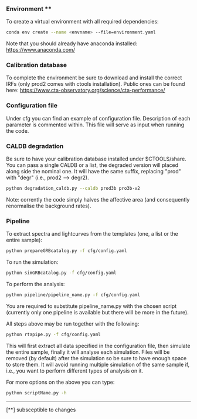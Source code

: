 ### Environment **

To create a virtual environment with all required dependencies:

```bash
conda env create --name <envname> --file=environment.yaml
```

Note that you should already have anaconda installed: https://www.anaconda.com/

### Calibration database

To complete the environment be sure to download and install the correct IRFs (only prod2 comes with ctools installation). Public ones can be found here: https://www.cta-observatory.org/science/cta-performance/


### Configuration file

Under cfg you can find an example of configuration file. Description of each parameter is commented within. This file will serve as input when running the code. 


### CALDB degradation
Be sure to have your calibration database installed under $CTOOLS/share. You can pass a single CALDB or a list, the degraded version will placed along side the nominal one. It will have the same suffix, replacing "prod" with "degr" (i.e., prod2 --> degr2).

```bash
python degradation_caldb.py --caldb prod3b pro3b-v2
```

Note: corrently the code simply halves the affective area (and consequently renormalise the background rates).

### Pipeline
To extract spectra and lightcurves from the templates (one, a list or the entire sample):

```bash
python prepareGRBcatalog.py -f cfg/config.yaml
```

To run the simulation:

```bash
python simGRBcatalog.py -f cfg/config.yaml
```

To perform the analysis:

```bash
python pipeline/pipeline_name.py -f cfg/config.yaml
```
You are required to substitute pipeline_name.py with the chosen script (currently only one pipeline is available but there will be more in the future). 

All steps above may be run together with the following:

```bash
python rtapipe.py -f cfg/config.yaml
```
This will first extract all data specified in the configuration file, then simulate the entire sample, finally it will analyse each simulation. Files will be removed (by default) after the simulation so be sure to have enough space to store them. It will avoid running multiple simulation of the same sample if, i.e., you want to perform different types of analysis on it.

For more options on the above you can type:

```bash
python scriptName.py -h
```


<HR>
[**] subsceptible to changes 